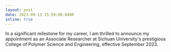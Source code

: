 ```yaml
---
layout: post
date: 2023-09-13 15:59:00-0400
inline: true
---
```


In a significant milestone for my career, I am thrilled to announce my appointment as an Associate Researcher at Sichuan University's prestigious College of Polymer Science and Engineering, effective September 2023.

